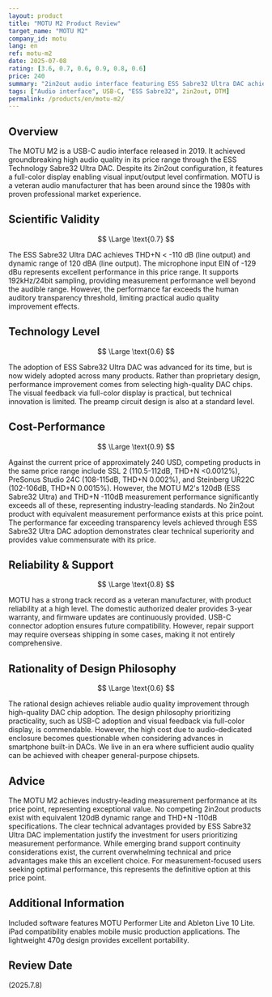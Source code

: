 ```yaml
---
layout: product
title: "MOTU M2 Product Review"
target_name: "MOTU M2"
company_id: motu
lang: en
ref: motu-m2
date: 2025-07-08
rating: [3.6, 0.7, 0.6, 0.9, 0.8, 0.6]
price: 240
summary: "2in2out audio interface featuring ESS Sabre32 Ultra DAC achieving industry-leading 120dB dynamic range and THD+N -110dB. No equivalent performance competitors exist at this price point, providing overwhelming cost-performance."
tags: ["Audio interface", USB-C, "ESS Sabre32", 2in2out, DTM]
permalink: /products/en/motu-m2/
---
```


## Overview

The MOTU M2 is a USB-C audio interface released in 2019. It achieved groundbreaking high audio quality in its price range through the ESS Technology Sabre32 Ultra DAC. Despite its 2in2out configuration, it features a full-color display enabling visual input/output level confirmation. MOTU is a veteran audio manufacturer that has been around since the 1980s with proven professional market experience.

## Scientific Validity

$$ \Large \text{0.7} $$

The ESS Sabre32 Ultra DAC achieves THD+N < -110 dB (line output) and dynamic range of 120 dBA (line output). The microphone input EIN of -129 dBu represents excellent performance in this price range. It supports 192kHz/24bit sampling, providing measurement performance well beyond the audible range. However, the performance far exceeds the human auditory transparency threshold, limiting practical audio quality improvement effects.

## Technology Level

$$ \Large \text{0.6} $$

The adoption of ESS Sabre32 Ultra DAC was advanced for its time, but is now widely adopted across many products. Rather than proprietary design, performance improvement comes from selecting high-quality DAC chips. The visual feedback via full-color display is practical, but technical innovation is limited. The preamp circuit design is also at a standard level.

## Cost-Performance

$$ \Large \text{0.9} $$

Against the current price of approximately 240 USD, competing products in the same price range include SSL 2 (110.5-112dB, THD+N <0.0012%), PreSonus Studio 24C (108-115dB, THD+N 0.002%), and Steinberg UR22C (102-106dB, THD+N 0.0015%). However, the MOTU M2's 120dB (ESS Sabre32 Ultra) and THD+N -110dB measurement performance significantly exceeds all of these, representing industry-leading standards. No 2in2out product with equivalent measurement performance exists at this price point. The performance far exceeding transparency levels achieved through ESS Sabre32 Ultra DAC adoption demonstrates clear technical superiority and provides value commensurate with its price.

## Reliability & Support

$$ \Large \text{0.8} $$

MOTU has a strong track record as a veteran manufacturer, with product reliability at a high level. The domestic authorized dealer provides 3-year warranty, and firmware updates are continuously provided. USB-C connector adoption ensures future compatibility. However, repair support may require overseas shipping in some cases, making it not entirely comprehensive.

## Rationality of Design Philosophy

$$ \Large \text{0.6} $$

The rational design achieves reliable audio quality improvement through high-quality DAC chip adoption. The design philosophy prioritizing practicality, such as USB-C adoption and visual feedback via full-color display, is commendable. However, the high cost due to audio-dedicated enclosure becomes questionable when considering advances in smartphone built-in DACs. We live in an era where sufficient audio quality can be achieved with cheaper general-purpose chipsets.

## Advice

The MOTU M2 achieves industry-leading measurement performance at its price point, representing exceptional value. No competing 2in2out products exist with equivalent 120dB dynamic range and THD+N -110dB specifications. The clear technical advantages provided by ESS Sabre32 Ultra DAC implementation justify the investment for users prioritizing measurement performance. While emerging brand support continuity considerations exist, the current overwhelming technical and price advantages make this an excellent choice. For measurement-focused users seeking optimal performance, this represents the definitive option at this price point.

## Additional Information

Included software features MOTU Performer Lite and Ableton Live 10 Lite. iPad compatibility enables mobile music production applications. The lightweight 470g design provides excellent portability.

## Review Date

(2025.7.8)